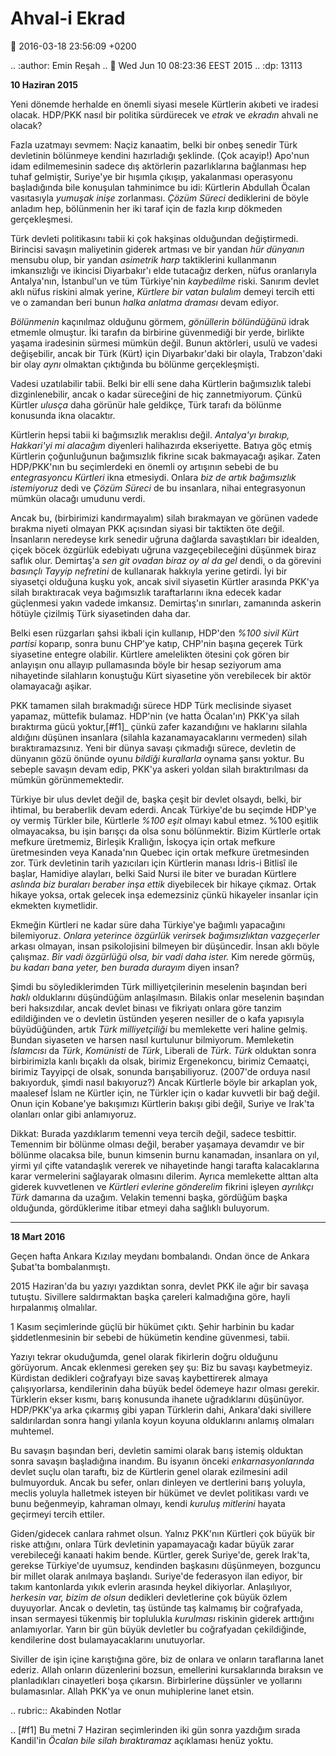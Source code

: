 Ahval-i Ekrad
=============

:date: 2016-03-18 23:56:09 +0200

.. :author: Emin Reşah
.. :date: Wed Jun 10 08:23:36 EEST 2015 
.. :dp: 13113 

**10 Haziran 2015** 

Yeni dönemde herhalde en önemli siyasi mesele Kürtlerin akıbeti ve iradesi
olacak. HDP/PKK nasıl bir politika sürdürecek ve *etrak* ve *ekradın* ahvali ne
olacak?

Fazla uzatmayı sevmem: Naçiz kanaatim, belki bir onbeş senedir Türk devletinin
bölünmeye kendini hazırladığı şeklinde. (Çok acayip!)  Apo'nun idam
edilmemesinin sadece dış aktörlerin pazarlıklarına bağlanması hep tuhaf
gelmiştir, Suriye'ye bir hışımla çıkışıp, yakalanması operasyonu başladığında
bile konuşulan tahminimce bu idi: Kürtlerin Abdullah Öcalan vasıtasıyla *yumuşak
inişe* zorlanması. *Çözüm Süreci* dediklerini de böyle anladım hep, bölünmenin
her iki taraf için de fazla kırıp dökmeden gerçekleşmesi.

Türk devleti politikasını tabii ki çok hakşinas olduğundan
değiştirmedi. Birincisi savaşın maliyetinin giderek artması ve bir yandan *hür
dünyanın* mensubu olup, bir yandan *asimetrik harp* taktiklerini kullanmanın
imkansızlığı ve ikincisi Diyarbakır'ı elde tutacağız derken, nüfus oranlarıyla
Antalya'nın, İstanbul'un ve tüm Türkiye'nin *kaybedilme* riski. Sanırım devlet
aklı nüfus riskini almak yerine, *Kürtlere bir vatan bulalım* demeyi tercih etti
ve o zamandan beri bunun *halka anlatma draması* devam ediyor.

*Bölünmenin* kaçınılmaz olduğunu görmem, *gönüllerin bölündüğünü* idrak etmemle
olmuştur. İki tarafın da birbirine güvenmediği bir yerde, birlikte yaşama
iradesinin sürmesi mümkün değil. Bunun aktörleri, usulü ve vadesi değişebilir,
ancak bir Türk (Kürt) için Diyarbakır'daki bir olayla, Trabzon'daki bir olay
*aynı* olmaktan çıktığında bu bölünme gerçekleşmişti.

Vadesi uzatılabilir tabii. Belki bir elli sene daha Kürtlerin bağımsızlık talebi
dizginlenebilir, ancak o kadar süreceğini de hiç zannetmiyorum. Çünkü Kürtler
*ulusça* daha görünür hale geldikçe, Türk tarafı da bölünme konusunda ikna
olacaktır.

Kürtlerin hepsi tabii ki bağımsızlık meraklısı değil. *Antalya'yı bırakıp,
Hakkari'yi mi alacağım* diyenleri halihazırda ekseriyette. Batıya göç etmiş
Kürtlerin çoğunluğunun bağımsızlık fikrine sıcak bakmayacağı aşikar. Zaten
HDP/PKK'nın bu seçimlerdeki en önemli oy artışının sebebi de bu *entegrasyoncu
Kürtleri* ikna etmesiydi. Onlara *biz de artık bağımsızlık istemiyoruz* dedi ve
*Çözüm Süreci* de bu insanlara, nihai entegrasyonun mümkün olacağı umudunu
verdi.

Ancak bu, (birbirimizi kandırmayalım) silah bırakmayan ve görünen vadede bırakma
niyeti olmayan PKK açısından siyasi bir taktikten öte değil. İnsanların
neredeyse kırk senedir uğruna dağlarda savaştıkları bir idealden, çiçek böcek
özgürlük edebiyatı uğruna vazgeçebileceğini düşünmek biraz saflık
olur. Demirtaş'a *sen git ovadan biraz oy al da gel* dendi, o da görevini
*basınçlı Tayyip nefretini* de kullanarak hakkıyla yerine getirdi. İyi bir
siyasetçi olduğuna kuşku yok, ancak sivil siyasetin Kürtler arasında PKK'ya
silah bıraktıracak veya bağımsızlık taraftarlarını ikna edecek kadar güçlenmesi
yakın vadede imkansız. Demirtaş'ın sınırları, zamanında askerin hötüyle çizilmiş
Türk siyasetinden daha dar.

Belki esen rüzgarları şahsi ikbali için kullanıp, HDP'den *%100 sivil Kürt
partisi* koparıp, sonra bunu CHP'ye katıp, CHP'nin başına geçerek Türk
siyasetine entegre olabilir. Kürtlere amelelikten ötesini çok gören bir
anlayışın onu allayıp pullamasında böyle bir hesap seziyorum ama nihayetinde
silahların konuştuğu Kürt siyasetine yön verebilecek bir aktör olamayacağı
aşikar.

PKK tamamen silah bırakmadığı sürece HDP Türk meclisinde siyaset yapamaz,
müttefik bulamaz. HDP'nin (ve hatta Öcalan'ın) PKK'ya silah bıraktırma gücü
yoktur,[#f1]_ çünkü zafer kazandığını ve haklarını silahla aldığını düşünen
insanlara (silahla kazanamayacaklarını vermeden) silah bıraktıramazsınız. Yeni
bir dünya savaşı çıkmadığı sürece, devletin de dünyanın gözü önünde oyunu
*bildiği kurallarla* oynama şansı yoktur. Bu sebeple savaşın devam edip, PKK'ya
askeri yoldan silah bıraktırılması da mümkün görünmemektedir.

Türkiye bir ulus devlet değil de, başka çeşit bir devlet olsaydı, belki, bir
ihtimal, bu beraberlik devam ederdi. Ancak Türkiye'de bu seçimde HDP'ye oy
vermiş Türkler bile, Kürtlerle *%100 eşit* olmayı kabul etmez. %100 eşitlik
olmayacaksa, bu işin barışçı da olsa sonu bölünmektir. Bizim Kürtlerle ortak
mefkure üretmemiz, Birleşik Krallığın, İskoçya için ortak mefkure üretmesinden
veya Kanada'nın Quebec için ortak mefkure üretmesinden zor. Türk devletinin
tarih yazıcıları için Kürtlerin manası İdris-i Bitlisî ile başlar, Hamidiye
alayları, belki Said Nursi ile biter ve buradan Kürtlere *aslında biz buraları
beraber inşa ettik* diyebilecek bir hikaye çıkmaz. Ortak hikaye yoksa, ortak
gelecek inşa edemezsiniz çünkü hikayeler insanlar için ekmekten kıymetlidir.

Ekmeğin Kürtleri ne kadar süre daha Türkiye'ye bağımlı yapacağını
bilemiyoruz. *Onlara yeterince özgürlük verirsek bağımsızlıktan vazgeçerler*
arkası olmayan, insan psikolojisini bilmeyen bir düşüncedir. İnsan aklı böyle
çalışmaz. *Bir vadi özgürlüğü olsa, bir vadi daha ister.* Kim nerede görmüş, *bu
kadarı bana yeter, ben burada durayım* diyen insan?

Şimdi bu söylediklerimden Türk milliyetçilerinin meselenin başından beri *haklı*
olduklarını düşündüğüm anlaşılmasın. Bilakis onlar meselenin başından beri
haksızdılar, ancak devlet binası ve fikriyatı onlara göre tanzim edildiğinden ve
o devletin üstünden yeşeren nesiller de o kafa yapısıyla büyüdüğünden, artık
*Türk milliyetçiliği* bu memlekette veri haline gelmiş. Bundan siyaseten ve
harsen nasıl kurtulunur bilmiyorum. Memleketin *İslamcısı* da *Türk*,
*Komünisti* de *Türk*, Liberali de *Türk*. *Türk* olduktan sonra birbirimizla
kanlı bıçaklı da olsak, birimiz Ergenekoncu, birimiz Cemaatçi, birimiz Tayyipçi
de olsak, sonunda barışabiliyoruz. (2007'de orduya nasıl bakıyorduk, şimdi nasıl
bakıyoruz?) Ancak Kürtlerle böyle bir arkaplan yok, maalesef İslam ne Kürtler
için, ne Türkler için o kadar kuvvetli bir bağ değil. Onun için Kobane'ye
bakışımızı Kürtlerin bakışı gibi değil, Suriye ve Irak'ta olanları onlar gibi
anlamıyoruz.

Dikkat: Burada yazdıklarım temenni veya tercih değil, sadece tesbittir. Temennim
bir bölünme olması değil, beraber yaşamaya devamdır ve bir bölünme olacaksa
bile, bunun kimsenin burnu kanamadan, insanlara on yıl, yirmi yıl çifte
vatandaşlık vererek ve nihayetinde hangi tarafta kalacaklarına karar vermelerini
sağlayarak olmasını dilerim. Ayrıca memlekette alttan alta giderek kuvvetlenen
ve *Kürtleri evlerine gönderelim* fikrini işleyen *ayrılıkçı Türk* damarına da
uzağım. Velakin temenni başka, gördüğüm başka olduğunda, gördüklerime itibar
etmeyi daha sağlıklı buluyorum.

------

**18 Mart 2016**

Geçen hafta Ankara Kızılay meydanı bombalandı. Ondan önce de Ankara Şubat'ta
bombalanmıştı.

2015 Haziran'da bu yazıyı yazdıktan sonra, devlet PKK ile ağır bir savaşa
tutuştu. Sivillere saldırmaktan başka çareleri kalmadığına göre, hayli
hırpalanmış olmalılar. 

1 Kasım seçimlerinde güçlü bir hükümet çıktı. Şehir harbinin bu kadar
şiddetlenmesinin bir sebebi de hükümetin kendine güvenmesi, tabii. 

Yazıyı tekrar okuduğumda, genel olarak fikirlerin doğru olduğunu
görüyorum. Ancak eklenmesi gereken şey şu: Biz bu savaşı kaybetmeyiz. Kürdistan
dedikleri coğrafyayı bize savaş kaybettirerek almaya çalışıyorlarsa,
kendilerinin daha büyük bedel ödemeye hazır olması gerekir. Türklerin ekser
kısmı, barış konusunda ihanete uğradıklarını düşünüyor. HDP/PKK'ya arka çıkarmış
gibi yapan Türklerin dahi, Ankara'daki sivillere saldırılardan sonra hangi
yılanla koyun koyuna olduklarını anlamış olmaları muhtemel.

Bu savaşın başından beri, devletin samimi olarak barış istemiş olduktan sonra
savaşın başladığına inandım. Bu isyanın önceki *enkarnasyonlarında* devlet suçlu
olan taraftı, biz de Kürtlerin genel olarak ezilmesini adil bulmuyorduk. Ancak
bu sefer, onları dinleyen ve dertlerini barış yoluyla, meclis yoluyla halletmek
isteyen bir hükümet ve devlet politikası vardı ve bunu beğenmeyip, kahraman
olmayı, kendi *kuruluş mitlerini* hayata geçirmeyi tercih ettiler. 

Giden/gidecek canlara rahmet olsun. Yalnız PKK'nın Kürtleri çok büyük bir riske
attığını, onlara Türk devletinin yapamayacağı kadar büyük zarar verebileceği
kanaati hakim bende. Kürtler, gerek Suriye'de, gerek Irak'ta, gerekse Türkiye'de
uyumsuz, kendinden başkasını düşünmeyen, bozguncu bir millet olarak anılmaya
başlandı. Suriye'de federasyon ilan ediyor, bir takım kantonlarda yıkık evlerin
arasında heykel dikiyorlar. Anlaşılıyor, *herkesin var, bizim de olsun*
dedikleri devletlerine çok büyük özlem duyuyorlar. Ancak o devletin, taş üstünde
taş kalmamış bir coğrafyada, insan sermayesi tükenmiş bir toplulukla *kurulması*
riskinin giderek arttığını anlamıyorlar. Yarın bir gün büyük devletler bu
coğrafyadan çekildiğinde, kendilerine dost bulamayacaklarını unutuyorlar. 

Siviller de işin içine karıştığına göre, biz de onlara ve onların taraflarına
lanet ederiz. Allah onların düzenlerini bozsun, emellerini kursaklarında
bıraksın ve planladıkları cinayetleri boşa çıkarsın. Birbirlerine düşsünler ve
yollarını bulamasınlar. Allah PKK'ya ve onun muhiplerine lanet etsin.

.. rubric:: Akabinden Notlar

.. [#f1] Bu metni 7 Haziran seçimlerinden iki gün sonra yazdığım
         sırada Kandil'in *Öcalan bile silah bıraktıramaz* açıklaması
         henüz yoktu.


